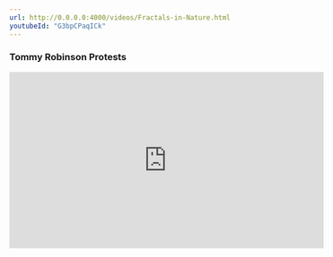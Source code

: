 ```yaml
---
url: http://0.0.0.0:4000/videos/Fractals-in-Nature.html
youtubeId: "G3bpCPaqICk"
---
```


### Tommy Robinson Protests

<iframe width="560" height="315" src="https://www.youtube.com/embed/G3bpCPaqICk" frameborder="0" allowfullscreen></iframe>
